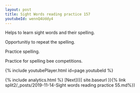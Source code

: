 ```yaml
---
layout: post
title: Sight Words reading practice 157
youtubeId: wennQ4Uddy4
---
```

 
 
Helps to learn sight words and their spelling.

Opportunitiy to repeat the spelling. 

Practice spelling. 
 
Practice for spelling bee competitions. 
 
{% include youtubePlayer.html id=page.youtubeId %}
 
 
{% include analytics.html %} 
[Next]({{ site.baseurl }}{% link  split2/_posts/2019-11-14-Sight words reading practice 55.md%})
 
